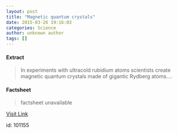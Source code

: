 ```yaml
---
layout: post
title: "Magnetic quantum crystals"
date: 2015-03-26 19:16:03
categories: Science
author: unknown author
tags: []
---
```



#### Extract
>In experiments with ultracold rubidium atoms scientists create magnetic quantum crystals made of gigantic Rydberg atoms....

#### Factsheet
>factsheet unavailable

[Visit Link](http://feeds.sciencedaily.com/~r/sciencedaily/~3/7I1b_VkhmFk/150326151603.htm)

id:  101155


